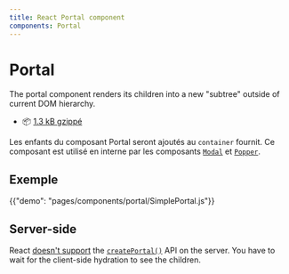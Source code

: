 ```yaml
---
title: React Portal component
components: Portal
---
```


# Portal

<p class="description">The portal component renders its children into a new "subtree" outside of current DOM hierarchy.</p>

- 📦 [1.3 kB gzippé](/size-snapshot)

Les enfants du composant Portal seront ajoutés au `container` fournit. Ce composant est utilisé en interne par les composants [`Modal`](/components/modal/) et [`Popper`](/components/popper/).

## Exemple

{{"demo": "pages/components/portal/SimplePortal.js"}}

## Server-side

React [doesn't support](https://github.com/facebook/react/issues/13097) the [`createPortal()`](https://reactjs.org/docs/portals.html) API on the server. You have to wait for the client-side hydration to see the children.